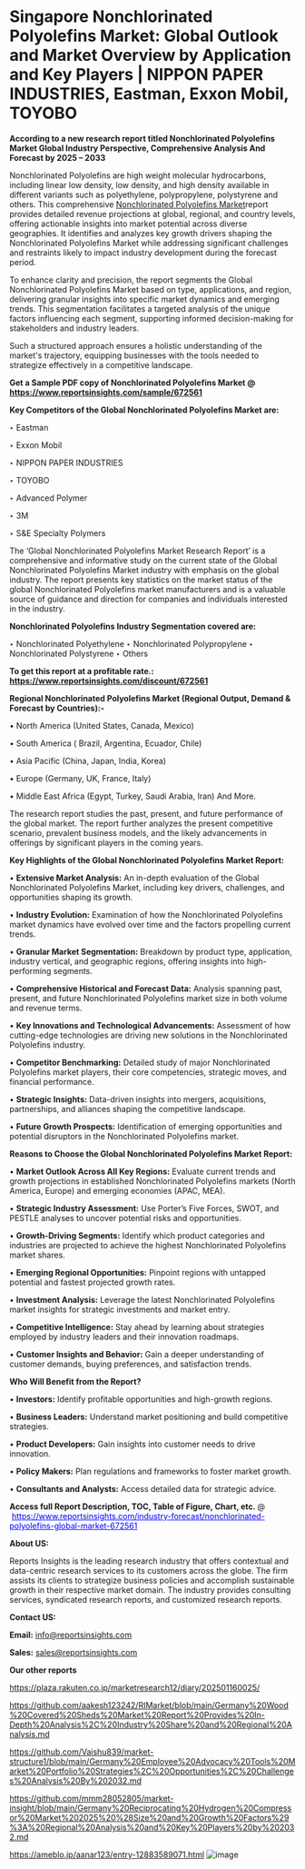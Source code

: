 # Singapore Nonchlorinated Polyolefins Market: Global Outlook and Market Overview by Application and Key Players | NIPPON PAPER INDUSTRIES, Eastman, Exxon Mobil, TOYOBO

<strong>According to a new research report titled Nonchlorinated Polyolefins Market Global Industry Perspective, Comprehensive Analysis And Forecast by 2025 – 2033</strong>

Nonchlorinated Polyolefins are high weight molecular hydrocarbons, including linear low density, low density, and high density available in different variants such as polyethylene, polypropylene, polystyrene and others. This comprehensive <a href=https://www.reportsinsights.com/sample/672561>Nonchlorinated Polyolefins Market</a>report provides detailed revenue projections at global, regional, and country levels, offering actionable insights into market potential across diverse geographies. It identifies and analyzes key growth drivers shaping the Nonchlorinated Polyolefins Market while addressing significant challenges and restraints likely to impact industry development during the forecast period.

To enhance clarity and precision, the report segments the Global Nonchlorinated Polyolefins Market based on type, applications, and region, delivering granular insights into specific market dynamics and emerging trends. This segmentation facilitates a targeted analysis of the unique factors influencing each segment, supporting informed decision-making for stakeholders and industry leaders.

Such a structured approach ensures a holistic understanding of the market's trajectory, equipping businesses with the tools needed to strategize effectively in a competitive landscape.

<strong>Get a Sample PDF copy of Nonchlorinated Polyolefins Market </strong><strong>@<a href=https://www.reportsinsights.com/sample/672561 style=color:#0000ff;> https://www.reportsinsights.com/sample/672561</a></strong></font>

<strong>Key Competitors of the Global Nonchlorinated Polyolefins Market are:</strong>

‣ Eastman

‣ Exxon Mobil

‣ NIPPON PAPER INDUSTRIES

‣ TOYOBO

‣ Advanced Polymer

‣ 3M

‣ S&E Specialty Polymers

The ‘Global Nonchlorinated Polyolefins Market Research Report’ is a comprehensive and informative study on the current state of the Global Nonchlorinated Polyolefins Market industry with emphasis on the global industry. The report presents key statistics on the market status of the global Nonchlorinated Polyolefins market manufacturers and is a valuable source of guidance and direction for companies and individuals interested in the industry.

<strong>Nonchlorinated Polyolefins Industry Segmentation covered are:</strong>

‣ Nonchlorinated Polyethylene
‣ Nonchlorinated Polypropylene
‣ Nonchlorinated Polystyrene
‣ Others

<strong>To get this report at a profitable rate.: <a href=https://www.reportsinsights.com/discount/672561 style=color:#0000ff;>https://www.reportsinsights.com/discount/672561</a></strong></font>

<strong>Regional Nonchlorinated Polyolefins Market (Regional Output, Demand &amp; Forecast by Countries):-</strong>

• North America (United States, Canada, Mexico)

• South America ( Brazil, Argentina, Ecuador, Chile)

• Asia Pacific (China, Japan, India, Korea)

• Europe (Germany, UK, France, Italy)

• Middle East Africa (Egypt, Turkey, Saudi Arabia, Iran) And More.

The research report studies the past, present, and future performance of the global market. The report further analyzes the present competitive scenario, prevalent business models, and the likely advancements in offerings by significant players in the coming years.

<strong>Key Highlights of the Global Nonchlorinated Polyolefins Market Report:</strong>

• <strong>Extensive Market Analysis:</strong> An in-depth evaluation of the Global Nonchlorinated Polyolefins Market, including key drivers, challenges, and opportunities shaping its growth.

• <strong>Industry Evolution:</strong> Examination of how the Nonchlorinated Polyolefins market dynamics have evolved over time and the factors propelling current trends.

• <strong>Granular Market Segmentation:</strong> Breakdown by product type, application, industry vertical, and geographic regions, offering insights into high-performing segments.

• <strong>Comprehensive Historical and Forecast Data:</strong> Analysis spanning past, present, and future Nonchlorinated Polyolefins market size in both volume and revenue terms.

• <strong>Key Innovations and Technological Advancements:</strong> Assessment of how cutting-edge technologies are driving new solutions in the Nonchlorinated Polyolefins industry.

• <strong>Competitor Benchmarking:</strong> Detailed study of major Nonchlorinated Polyolefins market players, their core competencies, strategic moves, and financial performance.

• <strong>Strategic Insights:</strong> Data-driven insights into mergers, acquisitions, partnerships, and alliances shaping the competitive landscape.

• <strong>Future Growth Prospects:</strong> Identification of emerging opportunities and potential disruptors in the Nonchlorinated Polyolefins market.

<strong>Reasons to Choose the Global Nonchlorinated Polyolefins Market Report:</strong>

• <strong>Market Outlook Across All Key Regions:</strong> Evaluate current trends and growth projections in established Nonchlorinated Polyolefins markets (North America, Europe) and emerging economies (APAC, MEA).

• <strong>Strategic Industry Assessment:</strong> Use Porter’s Five Forces, SWOT, and PESTLE analyses to uncover potential risks and opportunities.

• <strong>Growth-Driving Segments:</strong> Identify which product categories and industries are projected to achieve the highest Nonchlorinated Polyolefins market shares.

• <strong>Emerging Regional Opportunities:</strong> Pinpoint regions with untapped potential and fastest projected growth rates.

• <strong>Investment Analysis:</strong> Leverage the latest Nonchlorinated Polyolefins market insights for strategic investments and market entry.

• <strong>Competitive Intelligence:</strong> Stay ahead by learning about strategies employed by industry leaders and their innovation roadmaps.

• <strong>Customer Insights and Behavior:</strong> Gain a deeper understanding of customer demands, buying preferences, and satisfaction trends.

<strong>Who Will Benefit from the Report?</strong>

• <strong>Investors:</strong> Identify profitable opportunities and high-growth regions.

• <strong>Business Leaders:</strong> Understand market positioning and build competitive strategies.

• <strong>Product Developers:</strong> Gain insights into customer needs to drive innovation.

• <strong>Policy Makers:</strong> Plan regulations and frameworks to foster market growth.

• <strong>Consultants and Analysts:</strong> Access detailed data for strategic advice.
</ul>
<strong>Access full Report Description, TOC, Table of Figure, Chart, etc. </strong>@  <a href=https://www.reportsinsights.com/industry-forecast/nonchlorinated-polyolefins-global-market-672561 style=color:#0000ff;>https://www.reportsinsights.com/industry-forecast/nonchlorinated-polyolefins-global-market-672561</a></font>

<strong><strong>About US</strong>:</strong>

Reports Insights is the leading research industry that offers contextual and data-centric research services to its customers across the globe. The firm assists its clients to strategize business policies and accomplish sustainable growth in their respective market domain. The industry provides consulting services, syndicated research reports, and customized research reports.

<strong>Contact US:</strong>

<p class=""""><b>Email:</b> <a href=mailto:info@reportsinsights.com>info@reportsinsights.com</a></p>
<p class=""""><b>Sales:</b> <a href=mailto:sales@reportsinsights.com>sales@reportsinsights.com</a></p>

<strong>Our other reports</strong>

<a href=https://plaza.rakuten.co.jp/marketresearch12/diary/202501160025/>https://plaza.rakuten.co.jp/marketresearch12/diary/202501160025/</a>

<a href=https://github.com/aakesh123242/RIMarket/blob/main/Germany%20Wood%20Covered%20Sheds%20Market%20Report%20Provides%20In-Depth%20Analysis%2C%20Industry%20Share%20and%20Regional%20Analysis.md>https://github.com/aakesh123242/RIMarket/blob/main/Germany%20Wood%20Covered%20Sheds%20Market%20Report%20Provides%20In-Depth%20Analysis%2C%20Industry%20Share%20and%20Regional%20Analysis.md</a>

<a href=https://github.com/Vaishu839/market-structure1/blob/main/Germany%20Employee%20Advocacy%20Tools%20Market%20Portfolio%20Strategies%2C%20Opportunities%2C%20Challenges%20Analysis%20By%202032.md>https://github.com/Vaishu839/market-structure1/blob/main/Germany%20Employee%20Advocacy%20Tools%20Market%20Portfolio%20Strategies%2C%20Opportunities%2C%20Challenges%20Analysis%20By%202032.md</a>

<a href=https://github.com/mmm28052805/market-insight/blob/main/Germany%20Reciprocating%20Hydrogen%20Compressor%20Market%202025%20%28Size%20and%20Growth%20Factors%29%3A%20Regional%20Analysis%20and%20Key%20Players%20by%202032.md>https://github.com/mmm28052805/market-insight/blob/main/Germany%20Reciprocating%20Hydrogen%20Compressor%20Market%202025%20%28Size%20and%20Growth%20Factors%29%3A%20Regional%20Analysis%20and%20Key%20Players%20by%202032.md</a>

<a href=https://ameblo.jp/aanar123/entry-12883589071.html>https://ameblo.jp/aanar123/entry-12883589071.html</a>
![image](https://github.com/user-attachments/assets/ba2bb606-03f2-42f2-9154-cd9d35acd086)

